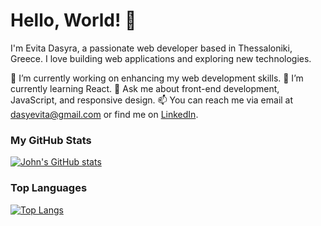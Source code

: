 # Hello, World! 👋

I'm Evita Dasyra, a passionate web developer based in Thessaloniki, Greece. I love building web applications and exploring new technologies.

🔭 I’m currently working on enhancing my web development skills.
🌱 I’m currently learning React.
💬 Ask me about front-end development, JavaScript, and responsive design.
📫 You can reach me via email at dasyevita@gmail.com or find me on [LinkedIn](https://www.linkedin.com/in/evitadasy).

### My GitHub Stats

[![John's GitHub stats](https://github-readme-stats.vercel.app/api?username=evitadasy&show_icons=true)](https://github.com/evitadasy)

### Top Languages

[![Top Langs](https://github-readme-stats.vercel.app/api/top-langs/?username=evitadasy)](https://github.com/evitadasy/github-readme-stats)
